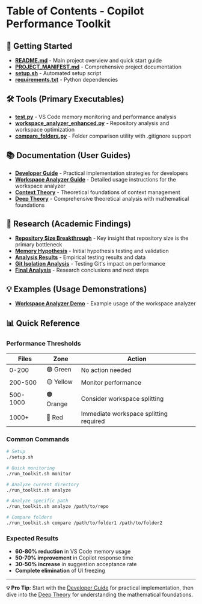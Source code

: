 # Table of Contents - Copilot Performance Toolkit

## 🚀 Getting Started
- **[README.md](README.md)** - Main project overview and quick start guide
- **[PROJECT_MANIFEST.md](PROJECT_MANIFEST.md)** - Comprehensive project documentation
- **[setup.sh](setup.sh)** - Automated setup script
- **[requirements.txt](requirements.txt)** - Python dependencies

## 🛠️ Tools (Primary Executables)
- **[test.py](tools/test.py)** - VS Code memory monitoring and performance analysis
- **[workspace_analyzer_enhanced.py](tools/workspace_analyzer_enhanced.py)** - Repository analysis and workspace optimization
- **[compare_folders.py](tools/compare_folders.py)** - Folder comparison utility with .gitignore support

## 📚 Documentation (User Guides)
- **[Developer Guide](docs/developer_guide_theory_to_practice.md)** - Practical implementation strategies for developers
- **[Workspace Analyzer Guide](docs/WORKSPACE_ANALYZER_README.md)** - Detailed usage instructions for the workspace analyzer
- **[Context Theory](docs/copilot_context_theory.md)** - Theoretical foundations of context management
- **[Deep Theory](docs/copilot_deep_theory.md)** - Comprehensive theoretical analysis with mathematical foundations

## 🔬 Research (Academic Findings)
- **[Repository Size Breakthrough](research/repository_size_breakthrough.md)** - Key insight that repository size is the primary bottleneck
- **[Memory Hypothesis](research/copilot_git_memory_hypothesis.md)** - Initial hypothesis testing and validation
- **[Analysis Results](research/analysis_results.md)** - Empirical testing results and data
- **[Git Isolation Analysis](research/git_removal_analysis.md)** - Testing Git's impact on performance
- **[Final Analysis](research/final_analysis_next_steps.md)** - Research conclusions and next steps

## 💡 Examples (Usage Demonstrations)
- **[Workspace Analyzer Demo](examples/workspace_analyzer_demo.py)** - Example usage of the workspace analyzer

## 📊 Quick Reference

### Performance Thresholds
| Files | Zone | Action |
|-------|------|--------|
| 0-200 | 🟢 Green | No action needed |
| 200-500 | 🟡 Yellow | Monitor performance |
| 500-1000 | 🟠 Orange | Consider workspace splitting |
| 1000+ | 🔴 Red | Immediate workspace splitting required |

### Common Commands
```bash
# Setup
./setup.sh

# Quick monitoring
./run_toolkit.sh monitor

# Analyze current directory
./run_toolkit.sh analyze

# Analyze specific path
./run_toolkit.sh analyze /path/to/repo

# Compare folders
./run_toolkit.sh compare /path/to/folder1 /path/to/folder2
```

### Expected Results
- **60-80% reduction** in VS Code memory usage
- **50-70% improvement** in Copilot response time
- **30-50% increase** in suggestion acceptance rate
- **Complete elimination** of UI freezing

---

**💡 Pro Tip**: Start with the [Developer Guide](docs/developer_guide_theory_to_practice.md) for practical implementation, then dive into the [Deep Theory](docs/copilot_deep_theory.md) for understanding the mathematical foundations.
